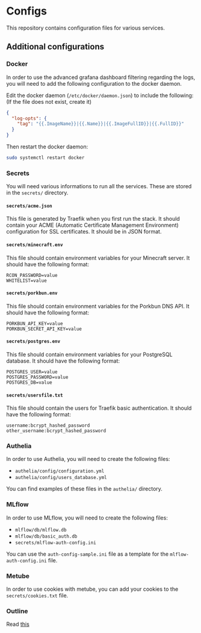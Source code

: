 # Configs
This repository contains configuration files for various services.

## Additional configurations
### Docker
In order to use the advanced grafana dashboard filtering regarding the logs, you will need to add the following configuration to the docker daemon.

Edit the docker daemon (`/etc/docker/daemon.json`) to include the following:
(If the file does not exist, create it)
```json
{
  "log-opts": {
    "tag": "{{.ImageName}}|{{.Name}}|{{.ImageFullID}}|{{.FullID}}"
  }
}
```
Then restart the docker daemon:
```bash
sudo systemctl restart docker
```

### Secrets
You will need various informations to run all the services. These are stored in the `secrets/` directory.

#### `secrets/acme.json`
This file is generated by Traefik when you first run the stack.
It should contain your ACME (Automatic Certificate Management Environment) configuration for SSL certificates. It should be in JSON format.

#### `secrets/minecraft.env`
This file should contain environment variables for your Minecraft server. It should have the following format:

```
RCON_PASSWORD=value
WHITELIST=value
```

#### `secrets/porkbun.env`
This file should contain environment variables for the Porkbun DNS API. It should have the following format:

```
PORKBUN_API_KEY=value
PORKBUN_SECRET_API_KEY=value
```

#### `secrets/postgres.env`
This file should contain environment variables for your PostgreSQL database. It should have the following format:

```
POSTGRES_USER=value
POSTGRES_PASSWORD=value
POSTGRES_DB=value
```

#### `secrets/usersfile.txt`
This file should contain the users for Traefik basic authentication. It should have the following format:

```
username:bcrypt_hashed_password
other_username:bcrypt_hashed_password
```

### Authelia
In order to use Authelia, you will need to create the following files:
- `authelia/config/configuration.yml`
- `authelia/config/users_database.yml`

You can find examples of these files in the `authelia/` directory.

### MLflow
In order to use MLflow, you will need to create the following files:
- `mlflow/db/mlflow.db`
- `mlflow/db/basic_auth.db`
- `secrets/mlflow-auth-config.ini`

You can use the `auth-config-sample.ini` file as a template for the `mlflow-auth-config.ini` file.

### Metube
In order to use cookies with metube, you can add your cookies to the `secrets/cookies.txt` file.

### Outline
Read [this](https://docs.goauthentik.io/integrations/services/outline/)
